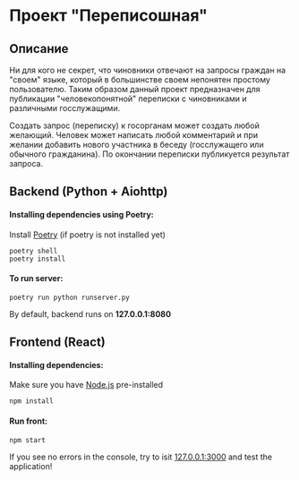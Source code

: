 # Проект "Переписошная"

## Описание

Ни для кого не секрет, что чиновники отвечают на запросы граждан на "своем" языке, который в большинстве своем
непонятен простому пользователю. Таким образом данный проект предназначен для публикации "человекопонятной" 
переписки с чиновниками и различными госслужащими. 

Создать запрос (переписку) к госорганам может создать любой желающий. Человек может написать любой комментарий и 
при желании добавить нового участника в беседу (госслужащего или обычного гражданина). По окончании переписки
публикуется результат запроса.


## Backend (Python + Aiohttp)
#### Installing dependencies using Poetry:
Install [Poetry](https://python-poetry.org) (if poetry is not installed yet)
    
    poetry shell
    poetry install

#### To run server:
    
    poetry run python runserver.py

By default, backend runs on **127.0.0.1:8080**

## Frontend (React)
#### Installing dependencies:
Make sure you have [Node.js](https://nodejs.org/en/download/) pre-installed    

    npm install

#### Run front:
    
    npm start

If you see no errors in the console, try to isit [127.0.0.1:3000](http://127.0.0.1:3000) 
and test the application!

